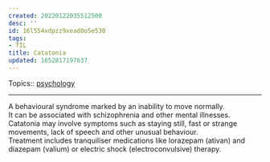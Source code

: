 ```yaml
---
created: 20220122035512500
desc: ''
id: 16l554xdpzz9xead0o5e530
tags:
- TIL
title: Catatonia
updated: 1652817197637
---
```

   
Topics::  [psychology](../topics/psychology.md)   
   
   
---   
   
A behavioural syndrome marked by an inability to move normally.   
It can be associated with schizophrenia and other mental illnesses.   
Catatonia may involve symptoms such as staying still, fast or strange movements, lack of speech and other unusual behaviour.   
Treatment includes tranquiliser medications like lorazepam (ativan) and diazepam (valium) or electric shock (electroconvulsive) therapy.